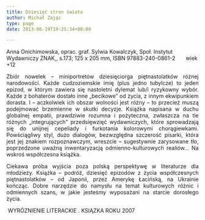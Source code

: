 ```yaml
---
title: Dziesięć stron świata
author: Michał Zając
type: page
date: 2013-06-19T19:25:34+00:00

---
```

Anna Onichimowska, oprac. graf. Sylwia Kowalczyk, Społ. Instytut Wydawniczy ZNAK,, s.173; 125 x 205 mm, ISBN 97883-240-0861-2       wiek +12

<p style="text-align: justify;">
  Zbiór nowelek – miniportretów dziesięciorga piętnastolatków różnej narodowości. Każde cudzoziemskie imię (plus jedno tubylcze) to jeden epizod, w którym zawiera się nastoletni dylemat lub/i ryzykowny wybór. Każde z bohaterów dostało inne „becikowe” od życia, z innym ekwipunkiem dorasta. I – aczkolwiek ich obszar wolności jest różny – to przecież muszą podejmować brzemienne w skutki decyzje. Książka napisana w duchu globalnej empatii, prawdziwie rozumna i pożyteczna, zwłaszcza na tle różnych „integrujących” przedsięwzięć wydawniczych, które sprowadzają się do unijnej cepeliady i furkotania kolorowymi chorągiewkami. Powściągliwy styl, dużo dialogów, bezwzględna szczerość pisarki, która jest jej znakiem rozpoznawczym, wreszcie &#8211; sugestywnie zarysowane tło, poprzedzone uważną inwentaryzacją odmienno-kulturowych realiów… Na wskroś współczesna książka.
</p>

<p style="text-align: justify;">
  Ciekawa próba wyjścia poza polską perspektywę w literaturze dla młodzieży. Książka – podróż, dziesięć epizodów z życia współczesnych piętnastolatków – od Japonii, przez Amerykę Łacińską, na Ukrainie kończąc. Dobre narzędzie do namysłu na temat kulturowych różnic i odmiennych szans, w jakie jesteśmy wyposażani na starcie dorosłego życia.
</p>

 WYRÓZNIENIE LITERACKIE . KSIĄZKA ROKU 2007